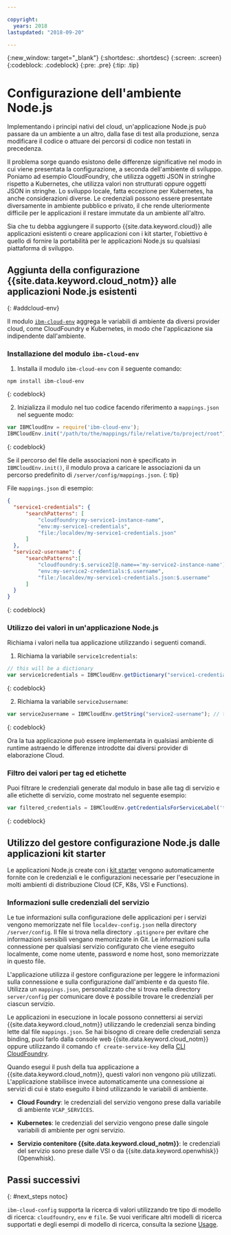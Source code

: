 ```yaml
---

copyright:
  years: 2018
lastupdated: "2018-09-20"

---
```

{:new_window: target="_blank"}
{:shortdesc: .shortdesc}
{:screen: .screen}
{:codeblock: .codeblock}
{:pre: .pre}
{:tip: .tip}

# Configurazione dell'ambiente Node.js

Implementando i principi nativi del cloud, un'applicazione Node.js può passare da un ambiente a un altro, dalla fase di test alla produzione, senza modificare il codice o attuare dei percorsi di codice non testati in precedenza.

Il problema sorge quando esistono delle differenze significative nel modo in cui viene presentata la configurazione, a seconda dell'ambiente di sviluppo. Poniamo ad esempio CloudFoundry, che utilizza oggetti JSON in stringhe rispetto a Kubernetes, che utilizza valori non strutturati oppure oggetti JSON in stringhe. Lo sviluppo locale, fatta eccezione per Kubernetes, ha anche considerazioni diverse. Le credenziali possono essere presentate diversamente in ambiente pubblico e privato, il che rende ulteriormente difficile per le applicazioni il restare immutate da un ambiente all'altro.

Sia che tu debba aggiungere il supporto {{site.data.keyword.cloud}} alle applicazioni esistenti o creare applicazioni con i kit starter, l'obiettivo è quello di fornire la portabilità per le applicazioni Node.js su qualsiasi piattaforma di sviluppo.

## Aggiunta della configurazione {{site.data.keyword.cloud_notm}} alle applicazioni Node.js esistenti
{: #addcloud-env}

Il modulo [`ibm-cloud-env`](https://github.com/ibm-developer/ibm-cloud-env) aggrega le variabili di ambiente da diversi provider cloud, come CloudFoundry e Kubernetes, in modo che l'applicazione sia indipendente dall'ambiente.

### Installazione del modulo `ibm-cloud-env`
1. Installa il modulo `ibm-cloud-env` con il seguente comando:
  ```
  npm install ibm-cloud-env
  ```
  {: codeblock}

2. Inizializza il modulo nel tuo codice facendo riferimento a `mappings.json` nel seguente modo:
  ```js
  var IBMCloudEnv = require('ibm-cloud-env');
  IBMCloudEnv.init("/path/to/the/mappings/file/relative/to/project/root");
  ```
  {: codeblock}

  Se il percorso del file delle associazioni non è specificato in `IBMCloudEnv.init()`, il modulo prova a caricare le associazioni da un percorso predefinito di `/server/config/mappings.json`.
  {: tip}

  File `mappings.json` di esempio:
  ```json
  {
    "service1-credentials": {
        "searchPatterns": [
            "cloudfoundry:my-service1-instance-name",
            "env:my-service1-credentials",
            "file:/localdev/my-service1-credentials.json"
        ]
    },
    "service2-username": {
        "searchPatterns":[
            "cloudfoundry:$.service2[@.name=='my-service2-instance-name'].credentials.username",
            "env:my-service2-credentials:$.username",
            "file:/localdev/my-service1-credentials.json:$.username"
        ]
    }
  }
  ```
  {: codeblock}

### Utilizzo dei valori in un'applicazione Node.js
Richiama i valori nella tua applicazione utilizzando i seguenti comandi.

1. Richiama la variabile `service1credentials`:
  ```js
  // this will be a dictionary
  var service1credentials = IBMCloudEnv.getDictionary("service1-credentials");
  ```
  {: codeblock}

2. Richiama la variabile `service2username`:
  ```js
  var service2username = IBMCloudEnv.getString("service2-username"); // this will be a string
  ```
  {: codeblock}

Ora la tua applicazione può essere implementata in qualsiasi ambiente di runtime astraendo le differenze introdotte dai diversi provider di elaborazione Cloud.

### Filtro dei valori per tag ed etichette
Puoi filtrare le credenziali generate dal modulo in base alle tag di servizio e alle etichette di servizio, come mostrato nel seguente esempio:
```js
var filtered_credentials = IBMCloudEnv.getCredentialsForServiceLabel('tag', 'label', credentials)); // returns a Json with credentials for specified service tag and label
```
{: codeblock}

## Utilizzo del gestore configurazione Node.js dalle applicazioni kit starter

Le applicazioni Node.js create con i [kit starter](https://console.bluemix.net/developer/appservice/starter-kits/)  vengono automaticamente fornite con le credenziali e le configurazioni necessarie per l'esecuzione in molti ambienti di distribuzione Cloud (CF, K8s, VSI e Functions).

### Informazioni sulle credenziali del servizio

Le tue informazioni sulla configurazione delle applicazioni per i servizi vengono memorizzate nel file `localdev-config.json` nella directory `/server/config`. Il file si trova nella directory `.gitignore` per evitare che informazioni sensibili vengano memorizzate in Git. Le informazioni sulla connessione per qualsiasi servizio configurato che viene eseguito localmente, come nome utente, password e nome host, sono memorizzate in questo file.

L'applicazione utilizza il gestore configurazione per leggere le informazioni sulla connessione e sulla configurazione dall'ambiente e da questo file. Utilizza un `mappings.json`, personalizzato che si trova nella directory `server/config` per comunicare dove è possibile trovare le credenziali per ciascun servizio.

Le applicazioni in esecuzione in locale possono connettersi ai servizi {{site.data.keyword.cloud_notm}} utilizzando le credenziali senza binding lette dal file `mappings.json`. Se hai bisogno di creare delle credenziali senza binding, puoi farlo dalla console web {{site.data.keyword.cloud_notm}} oppure utilizzando il comando `cf create-service-key` della [CLI CloudFoundry](https://docs.cloudfoundry.org/cf-cli/).

Quando esegui il push della tua applicazione a {{site.data.keyword.cloud_notm}}, questi valori non vengono più utilizzati. L'applicazione stabilisce invece automaticamente una connessione ai servizi di cui è stato eseguito il bind utilizzando le variabili di ambiente.

* **Cloud Foundry**: le credenziali del servizio vengono prese dalla variabile di ambiente `VCAP_SERVICES`.

* **Kubernetes**: le credenziali del servizio vengono prese dalle singole variabili di ambiente per ogni servizio.

* **Servizio contenitore {{site.data.keyword.cloud_notm}}**: le credenziali del servizio sono prese dalle VSI o da {{site.data.keyword.openwhisk}} (Openwhisk).


## Passi successivi
{: #next_steps notoc}

`ibm-cloud-config` supporta la ricerca di valori utilizzando tre tipo di modello di ricerca: `cloudfoundry`, `env` e `file`. Se vuoi verificare altri modelli di ricerca supportati e degli esempi di modello di ricerca, consulta la sezione [Usage](https://github.com/ibm-developer/ibm-cloud-env#usage).
